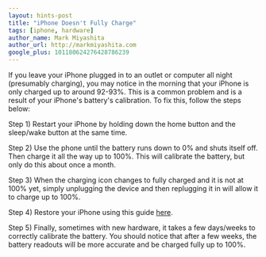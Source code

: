 ```yaml
---
layout: hints-post
title: "iPhone Doesn't Fully Charge"
tags: [iphone, hardware]
author_name: Mark Miyashita
author_url: http://markmiyashita.com
google_plus: 101180624276428786239
---
```


If you leave your iPhone plugged in to an outlet or computer all night (presumably charging), you may notice in the morning that your iPhone is only charged up to around 92-93%. This is a common problem and is a result of your iPhone's battery's calibration. To fix this, follow the steps below:

Step 1) Restart your iPhone by holding down the home button and the sleep/wake button at the same time.

Step 2) Use the phone until the battery runs down to 0% and shuts itself off. Then charge it all the way up to 100%. This will calibrate the battery, but only do this about once a month.

Step 3) When the charging icon changes to fully charged and it is not at 100% yet, simply unplugging the device and then replugging it in will allow it to charge up to 100%.

Step 4) Restore your iPhone using this guide <a href="{{site.url}}/how-to-restore-your-iphone-ipod-touch-or-ipad/">here</a>.

Step 5) Finally, sometimes with new hardware, it takes a few days/weeks to correctly calibrate the battery. You should notice that after a few weeks, the battery readouts will be more accurate and be charged fully up to 100%.